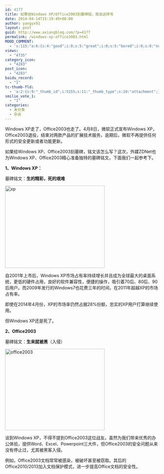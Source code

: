 ```yaml
---
id: 4177
title: 如果给Windows XP/Office2003刻墓碑铭，我会这样写
date: 2014-04-14T15:19:49+08:00
author: yangyx91
layout: post
guid: http://www.axiangblog.com/?p=4177
permalink: /windows-xp-office2003.html
MOOD_COMMENT:
  - 's:115:"a:6:{s:4:"good";i:0;s:5:"great";i:0;s:5:"bored";i:0;s:8:"nonsense";i:0;s:13:"notunderstand";i:0;s:7:"passing";i:0;}";'
views:
  - "4735"
category_icon:
  - "4283"
post_icon:
  - "4283"
baidu_record:
  - "1"
tc-thumb-fld:
  - 'a:2:{s:9:"_thumb_id";i:5155;s:11:"_thumb_type";s:10:"attachment";}'
smilie_vote_1:
  - "1"
categories:
  - 未分类
  - 杂谈
---
```

Windows XP走了，Office2003也走了。4月8日，微软正式宣布Windows XP，Office2003退役，结束对两款产品的扩展技术服务，逾期后，微软不再提供任何形式的安全更新或者功能更新。

如果给Windows XP、Office2003刻墓碑，铭文该怎么写？这次，外媒ZDNet也为Windows XP、Office2003精心准备独特的墓碑铭文，下面我们一起参考下。

**1、Windows XP：**

墓碑铭文：**生的精彩，死的艰难**

<a href="http://www.axiangblog.com/wp-content/uploads/2014/04/xp1.jpg" target="_blank"  rel="nofollow" ><img loading="lazy" class="aligncenter size-full wp-image-5154" src="http://www.axiangblog.com/wp-content/uploads/2014/04/xp1.jpg" alt="xp" width="326" height="269" /></a>

自2001年上市后，Windows XP市场占有率持续增长并且成为全球最大的桌面系统，更低的硬件占用，良好的软件兼容性，便捷的操作，吸引着70后、80后、90后用户。而2009年发行的Windows7也花费三年的时间，在2011年超越XP的市场占有率。

即使在2014年4月份，XP的市场率仍然占据28%份额，忠实的XP用户打算继续使用。

但Windows XP还是死了。

**2、Office2003**

墓碑铭文：**生来就被黑**（入侵）

<a href="http://www.axiangblog.com/wp-content/uploads/2014/04/office2003.jpg" target="_blank"  rel="nofollow" ><img loading="lazy" class="aligncenter size-full wp-image-5155" src="http://www.axiangblog.com/wp-content/uploads/2014/04/office2003.jpg" alt="office2003" width="326" height="266" /></a>

谈到Windows XP，不得不提到Office2003这位战友。虽然为我们带来优秀的办公体验，提供Word、Excel、Powerpoint三大件，但Office2003的安全问题从来没有停止过，尤其被黑客入侵。

例如，Office2003文档常常被感染，被破坏甚至被窃取。其后的Office2010/2013加入文档保护模式，进一步提高Office文档的安全性。